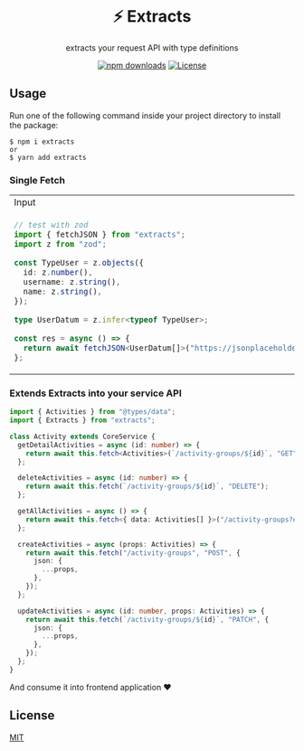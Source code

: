<div align="center">
<h1 id="toc">⚡️ Extracts</h1>
<p>extracts your request API with type definitions</p>
</div>

<div align="center">

<!-- prettier-ignore-start -->

[![npm downloads](https://img.shields.io/npm/dw/extracts)](https://www.npmjs.com/package/extracts/v/latest)
[![License](https://img.shields.io/github/license/ioofy/extracts)](https://github.com/ioofy/extracts/blob/main/LICENSE)

<!-- prettier-ignore-end -->

</div>

## Usage

Run one of the following command inside your project directory to install the package:

    $ npm i extracts
    or
    $ yarn add extracts

### Single Fetch

<table>
<tr>
<td>Input</td>
<td>Output</td>
</tr>
<tr>
<td>

```typescript
// test with zod
import { fetchJSON } from "extracts";
import z from "zod";

const TypeUser = z.objects({
  id: z.number(),
  username: z.string(),
  name: z.string(),
});

type UserDatum = z.infer<typeof TypeUser>;

const res = async () => {
  return await fetchJSON<UserDatum[]>("https://jsonplaceholder.typicode.com/users");
};
```

</td>

<td>

```typescript
const showData = () => {
  if (res) {
    // type definitions will be added
    const user = res.map(item => item);
    return JSON.stringify(user);
  }
};
```

</td>
</tr>
</table>

### Extends Extracts into your service API

```typescript
import { Activities } from "@types/data";
import { Extracts } from "extracts";

class Activity extends CoreService {
  getDetailActivities = async (id: number) => {
    return await this.fetch<Activities>(`/activity-groups/${id}`, "GET");
  };

  deleteActivities = async (id: number) => {
    return await this.fetch(`/activity-groups/${id}`, "DELETE");
  };

  getAllActivities = async () => {
    return await this.fetch<{ data: Activities[] }>("/activity-groups?email=mynev.id@gmail.com", "GET");
  };

  createActivities = async (props: Activities) => {
    return await this.fetch("/activity-groups", "POST", {
      json: {
        ...props,
      },
    });
  };

  updateActivities = async (id: number, props: Activities) => {
    return await this.fetch(`/activity-groups/${id}`, "PATCH", {
      json: {
        ...props,
      },
    });
  };
}
```

And consume it into frontend application ❤

## License

[MIT](./LICENSE)
